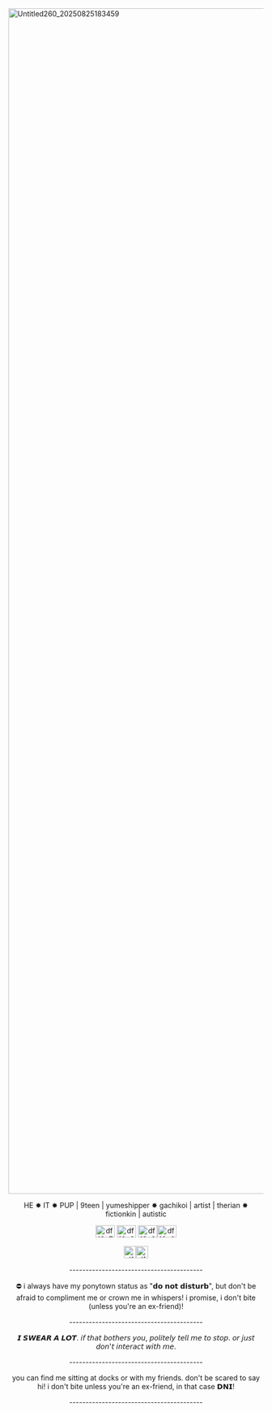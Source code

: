 <img width="3035" height="2336" alt="Untitled260_20250825183459" src="https://github.com/user-attachments/assets/22c584ab-6848-4069-9095-49a69119e67c" />
<p align="center"> HE ✸ IT ✸ PUP | 9teen | yumeshipper ✸ gachikoi | artist | therian ✸ fictionkin | autistic </p>
<p align="center"> <img width="38" height="24" alt="df12p7p-6cff94f0-b002-4de1-b987-b746a666ffc9" src="https://github.com/user-attachments/assets/0b8de917-6db3-4b4c-9f8a-dd1c5ab6e6f8" />
<img width="38" height="24" alt="df12p6n-9bc6f9b8-40b7-4d1c-9a95-cdf6d4822b98" src="https://github.com/user-attachments/assets/6f9e11b4-06c0-4a69-abde-7c289e987722" />
<img width="38" height="24" alt="df12p8l-aa9eda40-b4c6-4e70-90cd-92b181a2dfa1" src="https://github.com/user-attachments/assets/cf470588-ed23-49da-ad3c-5ad11c15fdbb" /><img width="38" height="24" alt="df12p61-da2ffa18-e55e-4772-82b4-d51d56e218c6" src="https://github.com/user-attachments/assets/f14a46ad-d963-4c78-a007-87e2648afda2" /> </p>
<p align="center"> <img width="24" height="24" alt="dfvoj2t-00a37a51-9f77-4363-b675-3dc2d96c7116" src="https://github.com/user-attachments/assets/217f521c-0991-4827-bdd6-19c538cbd477" /><img width="24" height="24" alt="dfvoj2g-cfd11de1-c790-4121-85a4-3da2c3de1498" src="https://github.com/user-attachments/assets/ec0450cf-388a-468f-9ba1-064fdd26d65f" /> </p>




<p align="center">----------------------------------------- </p>
<p align="center"> ⛔️ i always have my ponytown status as "𝗱𝗼 𝗻𝗼𝘁 𝗱𝗶𝘀𝘁𝘂𝗿𝗯", but don't be afraid to compliment me or crown me in whispers! i promise, i don't bite (unless you're an ex-friend)! </p> <p align="center">----------------------------------------- </p> 
<p align="center"> 𝙄 𝙎𝙒𝙀𝘼𝙍 𝘼 𝙇𝙊𝙏. 𝘪𝘧 𝘵𝘩𝘢𝘵 𝘣𝘰𝘵𝘩𝘦𝘳𝘴 𝘺𝘰𝘶, 𝘱𝘰𝘭𝘪𝘵𝘦𝘭𝘺 𝘵𝘦𝘭𝘭 𝘮𝘦 𝘵𝘰 𝘴𝘵𝘰𝘱. 𝘰𝘳 𝘫𝘶𝘴𝘵 𝘥𝘰𝘯'𝘵 𝘪𝘯𝘵𝘦𝘳𝘢𝘤𝘵 𝘸𝘪𝘵𝘩 𝘮𝘦. </p>

<p align="center">----------------------------------------- </p>
<p align="center"> you can find me sitting at docks or with my friends. don't be scared to say hi! i don't bite unless you're an ex-friend, in that case 𝗗𝗡𝗜! </p>
<p align="center">----------------------------------------- </p>
